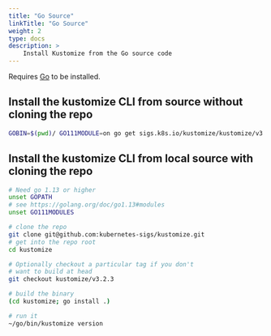 ```yaml
---
title: "Go Source"
linkTitle: "Go Source"
weight: 2
type: docs
description: >
    Install Kustomize from the Go source code
---
```


Requires [Go] to be installed.

## Install the kustomize CLI from source without cloning the repo

```bash
GOBIN=$(pwd)/ GO111MODULE=on go get sigs.k8s.io/kustomize/kustomize/v3
```

## Install the kustomize CLI from local source with cloning the repo

```bash
# Need go 1.13 or higher
unset GOPATH
# see https://golang.org/doc/go1.13#modules
unset GO111MODULES

# clone the repo
git clone git@github.com:kubernetes-sigs/kustomize.git
# get into the repo root
cd kustomize

# Optionally checkout a particular tag if you don't
# want to build at head
git checkout kustomize/v3.2.3

# build the binary
(cd kustomize; go install .)

# run it
~/go/bin/kustomize version
```

[Go]: https://golang.org
